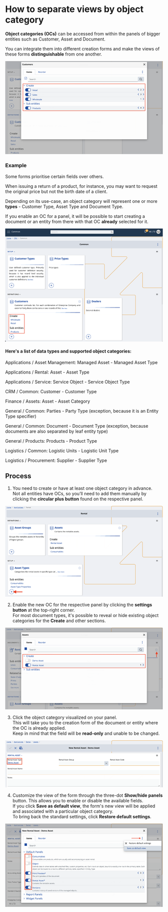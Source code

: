 # How to separate views by object category

**Object categories (OCs)** can be accessed from within the panels of bigger entities such as Customer, Asset and Document.

You can integrate them into different creation forms and make the views of these forms **distinguishable** from one another.

![Pictures](pictures/intro_category.png)

### Example

Some forms prioritise certain fields over others. 

When issuing a return of a product, for instance, you may want to request the original price but not the birth date of a client.

Depending on its use-case, an object category will represent one or more **types** - Customer Type, Asset Type and Document Type.

If you enable an OC for a panel, it will be possible to start creating a document or an entity from there with that OC **already** selected for it.

![Pictures](pictures/intro_panels.png)

#### Here's a list of data types and supported object categories:

Applications / Asset Мanagement: Managed Asset - Managed Asset Type

Applications  / Rental: Asset - Asset Type

Applications / Service: Service Object - Service Object Type

CRM / Common: Customer - Customer Type

Finance / Assets: Asset - Asset Category

General / Common: Parties - Party Type (exception, because it is an Entity Type specifier)

General / Common: Document - Document Type (exception, because documents are also separated by leaf entity type)

General / Products: Products - Product Type

Logistics / Common: Logistic Units - Logistic Unit Type

Logistics / Procurement: Supplier - Supplier Type

## Process

1. You need to create or have at least one object category in advance. <br> Not all entities have OCs, so you’ll need to add them manually by clicking the **circular plus button** found on the respective panel.

![Pictures](pictures/plus_add.png)

2. Enable the new OC for the respective panel by clicking the **settings button** at the top-right corner. <br> For most document types, it's possible to reveal or hide existing object categories for the **Create** and other sections.

![Pictures](pictures/add_panel.png)
 
3. Click the object category visualized on your panel. <br> This will take you to the creation form of the document or entity where the OC is already applied. <br> Keep in mind that the field will be **read-only** and unable to be changed.

![Pictures](pictures/read_only.png)

4. Customize the view of the form through the three-dot **Show/hide panels** button. This allows you to enable or disable the available fields. <br> If you click **Save as default view**, the form's new view will be applied and associated with a particular object category. <br> To bring back the standard settings, click **Restore default settings**. 
 
![Pictures](pictures/save_default.png)
